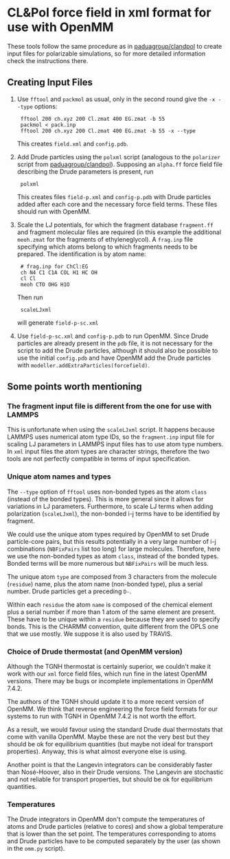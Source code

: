 # CL&Pol force field in xml format for use with OpenMM

These tools follow the same procedure as in [paduagroup/clandpol](https://github.com/paduagroup/clandpol) to create input files for polarizable simulations, so for more detailed information check the instructions there.

## Creating Input Files

1. Use `fftool` and `packmol` as usual, only in the second round give the `-x --type` options:

        fftool 200 ch.xyz 200 Cl.zmat 400 EG.zmat -b 55
        packmol < pack.inp
        fftool 200 ch.xyz 200 Cl.zmat 400 EG.zmat -b 55 -x --type

    This creates `field.xml` and `config.pdb`.

2. Add Drude particles using the `polxml` script (analogous to the `polarizer` script from [paduagroup/clandpol](https://github.com/paduagroup/clandpol)). Supposing an `alpha.ff` force field file describing the Drude parameters is present, run

        polxml

    This  creates files `field-p.xml` and `config-p.pdb` with Drude particles added after each core and the necessary force field terms. These files should run with OpenMM.

3. Scale the LJ potentials, for which the fragment database `fragment.ff` and fragment molecular files are required (in this example the additional `meoh.zmat` for the fragments of ethyleneglycol). A `frag.inp` file specifying which atoms belong to which fragments needs to be prepared. The identification is by atom name:

        # frag.inp for ChCl:EG
        ch N4 C1 C1A COL H1 HC OH
        cl Cl 
        meoh CTO OHG H1O

    Then run

        scaleLJxml

    will generate `field-p-sc.xml`

4. Use `field-p-sc.xml` and `config-p.pdb` to run OpenMM. Since Drude particles are already present in the `pdb` file, it is not necessary for the script to add the Drude particles, although it should also be possible to use the initial `config.pdb` and have OpenMM add the Drude particles with `modeller.addExtraParticles(forcefield)`.


## Some points worth mentioning

### The fragment input file is different from the one for use with LAMMPS

This is unfortunate when using the `scaleLJxml` script. It happens because LAMMPS uses numerical atom type IDs, so the `fragment.inp` input file for scaling LJ parameters in LAMMPS input files has to use atom type numbers. In `xml` input files the atom types are character strings, therefore the two tools are not perfectly compatible in terms of input specification. 


### Unique atom names and types

The `--type` option of `fftool` uses non-bonded types as the atom `class` (instead of the bonded types). This is more general since it allows for variations in LJ parameters. Furthermore, to scale LJ terms when adding polarization (`scaleLJxml`), the non-bonded i-j terms have to be identified by fragment.

We could use the unique atom types required by OpenMM to set Drude particle-core pairs, but this results potentially in a very large number of i-j combinations (`NBFixPairs` list too long) for large molecules. Therefore, here we use the non-bonded types as atom `class`, instead of the bonded types. Bonded terms will be more numerous but `NBFixPairs` will be much less.

The unique atom `type` are composed from 3 characters from the molecule (`residue`) name, plus the atom name (non-bonded type), plus a serial number. Drude particles get a preceding `D-`.

Within each `residue` the atom `name` is composed of the chemical element plus a serial number if more than 1 atom of the same element are present. These have to be unique within a `residue` because they are used to specify bonds. This is the CHARMM convention, quite different from the OPLS one that we use mostly. We suppose it is also used by TRAVIS.


### Choice of Drude thermostat (and OpenMM version) 

Although the TGNH thermostat is certainly superior, we couldn't make it work with our `xml` force field files, which run fine in the latest OpenMM versions. There may be bugs or incomplete implementations in OpenMM 7.4.2.

The authors of the TGNH should update it to a more recent version of OpenMM. We think that reverse engineering the force field formats for our systems to run with TGNH in OpenMM 7.4.2 is not worth the effort.

As a result, we would favour using the standard Drude dual thermostats that come with vanilla OpenMM. Maybe these are not the very best but they should be ok for equilibrium quantities (but maybe not ideal for transport properties). Anyway, this is what almost everyone else is using.

Another point is that the Langevin integrators can be considerably faster than Nosé-Hoover, also in their Drude versions. The Langevin are stochastic and not reliable for transport properties, but should be ok for equilibrium quantities.


### Temperatures

The Drude integrators in OpenMM don't compute the temperatures of atoms and Drude particles (relative to cores) and show a global temperature that is lower than the set point. The temperatures corresponding to atoms and Drude particles have to be computed separately by the user (as shown in the `omm.py` script).

